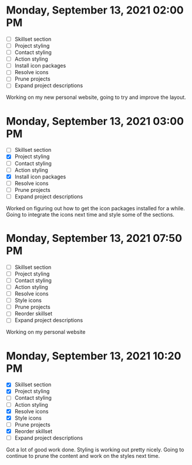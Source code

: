 # Monday, September 13, 2021 02:00 PM
- [ ] Skillset section
- [ ] Project styling
- [ ] Contact styling
- [ ] Action styling
- [ ] Install icon packages
- [ ] Resolve icons
- [ ] Prune projects
- [ ] Expand project descriptions

Working on my new personal website, going to try and improve the layout.

# Monday, September 13, 2021 03:00 PM
- [ ] Skillset section
- [X] Project styling
- [ ] Contact styling
- [ ] Action styling
- [X] Install icon packages
- [ ] Resolve icons
- [ ] Prune projects
- [ ] Expand project descriptions

Worked on figuring out how to get the icon packages installed for a while.
Going to integrate the icons next time and style some of the sections.

# Monday, September 13, 2021 07:50 PM
- [ ] Skillset section
- [ ] Project styling
- [ ] Contact styling
- [ ] Action styling
- [ ] Resolve icons
- [ ] Style icons
- [ ] Prune projects
- [ ] Reorder skillset
- [ ] Expand project descriptions

Working on my personal website

# Monday, September 13, 2021 10:20 PM
- [X] Skillset section
- [X] Project styling
- [ ] Contact styling
- [ ] Action styling
- [X] Resolve icons
- [X] Style icons
- [ ] Prune projects
- [X] Reorder skillset
- [ ] Expand project descriptions

Got a lot of good work done. Styling is working out pretty nicely.
Going to continue to prune the content and work on the styles next time.
